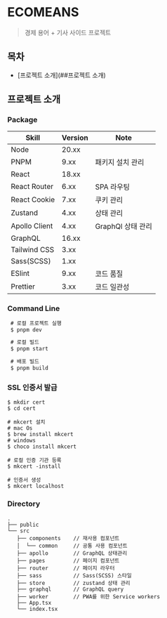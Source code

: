# ECOMEANS

> 경제 용어 + 기사 사이드 프로젝트

## 목차

- [프로젝트 소개](##프로젝트 소개)

## 프로젝트 소개

### Package

| Skill         | Version | Note              |
| ------------- | ------- | ----------------- |
| Node          | 20.xx   |                   |
| PNPM          | 9.xx    | 패키지 설치 관리  |
| React         | 18.xx   |                   |
| React Router  | 6.xx    | SPA 라우팅        |
| React Cookie  | 7.xx    | 쿠키 관리         |
| Zustand       | 4.xx    | 상태 관리         |
| Apollo Client | 4.xx    | GraphQl 상태 관리 |
| GraphQL       | 16.xx   |                   |
| Tailwind CSS  | 3.xx    |                   |
| Sass(SCSS)    | 1.xx    |                   |
| ESlint        | 9.xx    | 코드 품질         |
| Prettier      | 3.xx    | 코드 일관성        |

### Command Line

```bash
 # 로컬 프로젝트 실행
 $ pnpm dev

 # 로컬 빌드
 $ pnpm start

 # 배포 빌드
 $ pnpm build
```

### SSL 인증서 발급

```
$ mkdir cert
$ cd cert

# mkcert 설치
# mac Os
$ brew install mkcert
# windows
$ choco install mkcert

# 로컬 인증 기관 등록
$ mkcert -install

# 인증서 생성
$ mkcert localhost
```

### Directory

```
.
├── public
└── src
   ├── components    // 재사용 컴포넌트
   │  └── common     // 공통 사용 컴포넌트
   ├── apollo        // GraphQL 상태관리
   ├── pages         // 페이지 컴포넌트
   ├── router        // 페이지 라우터
   ├── sass          // Sass(SCSS) 스타일
   ├── store         // zustand 상태 관리
   ├── graphql       // GraphQL query
   ├── worker        // PWA를 위한 Service workers
   ├── App.tsx
   └── index.tsx
```
